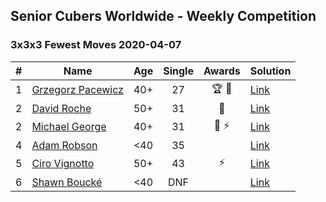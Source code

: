 ## Senior Cubers Worldwide - Weekly Competition
### 3x3x3 Fewest Moves 2020-04-07

| # | Name | Age | Single | Awards | Solution |
| :--: | -- | :--: | :--: | :--: | :-- |
| 1 | [Grzegorz Pacewicz](../../persons/grzegorz_pacewicz/333fm.md) | 40+ | 27 | 🏆 🥇 | [Link](https://www.facebook.com/events/253518435802861/permalink/254351852386186/) |
| 2 | [David Roche](../../persons/david_roche/333fm.md) | 50+ | 31 | 🥈 | [Link](https://www.facebook.com/events/253518435802861/permalink/257872972034074/) |
| 2 | [Michael George](../../persons/michael_george/333fm.md) | 40+ | 31 | 🥈 ⚡ | [Link](https://www.facebook.com/events/253518435802861/permalink/254710715683633/) |
| 4 | [Adam Robson](../../persons/adam_robson/333fm.md) | <40 | 35 |  | [Link](https://www.facebook.com/events/253518435802861/permalink/253622479125790/) |
| 5 | [Ciro Vignotto](../../persons/ciro_vignotto/333fm.md) | 50+ | 43 | ⚡ | [Link](https://www.facebook.com/events/253518435802861/permalink/253716005783104/) |
| 6 | [Shawn Boucké](../../persons/shawn_boucke/333fm.md) | <40 | DNF |  | [Link](https://www.facebook.com/events/253518435802861/permalink/254356069052431/) |

<!-- Global site tag (gtag.js) - Google Analytics -->
<script async src="https://www.googletagmanager.com/gtag/js?id=UA-86348435-3"></script>
<script>window.dataLayer = window.dataLayer || []; function gtag() {dataLayer.push(arguments);} gtag('js', new Date()); gtag('config', 'UA-86348435-3');</script>
